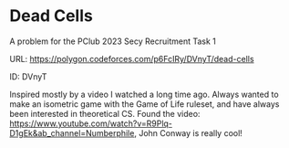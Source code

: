 # Dead Cells
A problem for the PClub 2023 Secy Recruitment Task 1

URL: https://polygon.codeforces.com/p6FcIRy/DVnyT/dead-cells

ID: DVnyT

Inspired mostly by a video I watched a long time ago. Always wanted to make an isometric game with the Game of Life ruleset, and have always been interested in theoretical CS.
Found the video: https://www.youtube.com/watch?v=R9Plq-D1gEk&ab_channel=Numberphile, John Conway is really cool!

